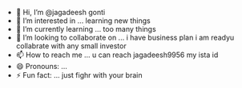 - 👋 Hi, I’m @jagadeesh gonti
- 👀 I’m interested in ... learning  new things 
- 🌱 I’m currently learning ... too many things 
- 💞️ I’m looking to collaborate on ... i have business plan i am readyu collabrate with any small investor 
- 📫 How to reach me ... u can reach jagadeesh9956 my ista id 
- 😄 Pronouns: ... 
- ⚡ Fun fact: ... just fighr with your brain 

<!---
jagadeesh1432js/jagadeesh1432js is a ✨ special ✨ repository because its `README.md` (this file) appears on your GitHub profile.
You can click the Preview link to take a look at your changes.
--->
